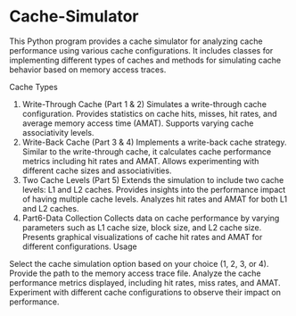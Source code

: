 # Cache-Simulator

This Python program provides a cache simulator for analyzing cache performance using various cache configurations. It includes classes for implementing different types of caches and methods for simulating cache behavior based on memory access traces.

Cache Types

1. Write-Through Cache (Part 1 & 2)
Simulates a write-through cache configuration.
Provides statistics on cache hits, misses, hit rates, and average memory access time (AMAT).
Supports varying cache associativity levels.
2. Write-Back Cache (Part 3 & 4)
Implements a write-back cache strategy.
Similar to the write-through cache, it calculates cache performance metrics including hit rates and AMAT.
Allows experimenting with different cache sizes and associativities.
3. Two Cache Levels (Part 5)
Extends the simulation to include two cache levels: L1 and L2 caches.
Provides insights into the performance impact of having multiple cache levels.
Analyzes hit rates and AMAT for both L1 and L2 caches.
4. Part6-Data Collection
Collects data on cache performance by varying parameters such as L1 cache size, block size, and L2 cache size.
Presents graphical visualizations of cache hit rates and AMAT for different configurations.
Usage

Select the cache simulation option based on your choice (1, 2, 3, or 4).
Provide the path to the memory access trace file.
Analyze the cache performance metrics displayed, including hit rates, miss rates, and AMAT.
Experiment with different cache configurations to observe their impact on performance.
